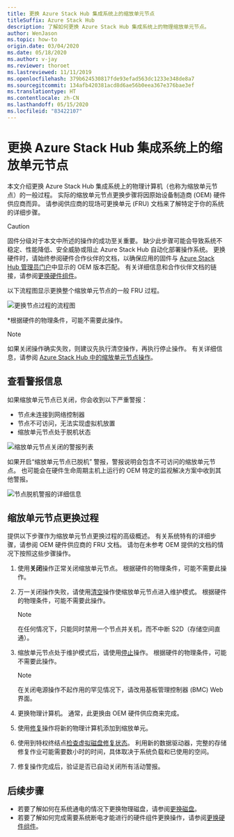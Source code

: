 ```yaml
---
title: 更换 Azure Stack Hub 集成系统上的缩放单元节点
titleSuffix: Azure Stack Hub
description: 了解如何更换 Azure Stack Hub 集成系统上的物理缩放单元节点。
author: WenJason
ms.topic: how-to
origin.date: 03/04/2020
ms.date: 05/18/2020
ms.author: v-jay
ms.reviewer: thoroet
ms.lastreviewed: 11/11/2019
ms.openlocfilehash: 379b624530817fde93efad563dc1233e348de8a7
ms.sourcegitcommit: 134afb420381acd8d6ae56b0eea367e376bae3ef
ms.translationtype: HT
ms.contentlocale: zh-CN
ms.lasthandoff: 05/15/2020
ms.locfileid: "83422107"
---
```

# <a name="replace-a-scale-unit-node-on-an-azure-stack-hub-integrated-system"></a>更换 Azure Stack Hub 集成系统上的缩放单元节点

本文介绍更换 Azure Stack Hub 集成系统上的物理计算机（也称为缩放单元节点）的一般过程。 实际的缩放单元节点更换步骤将因原始设备制造商 (OEM) 硬件供应商而异。 请参阅供应商的现场可更换单元 (FRU) 文档来了解特定于你的系统的详细步骤。

> [!CAUTION]  
> 固件分级对于本文中所述的操作的成功至关重要。 缺少此步骤可能会导致系统不稳定、性能降低、安全威胁或阻止 Azure Stack Hub 自动化部署操作系统。 更换硬件时，请始终参阅硬件合作伙伴的文档，以确保应用的固件与 [Azure Stack Hub 管理员门户](azure-stack-updates.md)中显示的 OEM 版本匹配。 有关详细信息和合作伙伴文档的链接，请参阅[更换硬件组件](azure-stack-replace-component.md)。

以下流程图显示更换整个缩放单元节点的一般 FRU 过程。

![更换节点过程的流程图](media/azure-stack-replace-node/replacenodeflow.png)

*根据硬件的物理条件，可能不需要此操作。

> [!Note]  
> 如果关闭操作确实失败，则建议先执行清空操作，再执行停止操作。 有关详细信息，请参阅 [Azure Stack Hub 中的缩放单元节点操作](/azure-stack/operator/azure-stack-node-actions)。

## <a name="review-alert-information"></a>查看警报信息

如果缩放单元节点已关闭，你会收到以下严重警报：

- 节点未连接到网络控制器
- 节点不可访问，无法实现虚拟机放置
- 缩放单元节点处于脱机状态

![缩放单元节点关闭的警报列表](media/azure-stack-replace-node/nodedownalerts.png)

如果开启“缩放单元节点已脱机”  警报，警报说明会包含不可访问的缩放单元节点。 也可能会在硬件生命周期主机上运行的 OEM 特定的监视解决方案中收到其他警报。

![节点脱机警报的详细信息](media/azure-stack-replace-node/nodeoffline.png)

## <a name="scale-unit-node-replacement-process"></a>缩放单元节点更换过程

提供以下步骤作为缩放单元节点更换过程的高级概述。 有关系统特有的详细步骤，请参阅 OEM 硬件供应商的 FRU 文档。 请勿在未参考 OEM 提供的文档的情况下按照这些步骤操作。

1. 使用**关闭**操作正常关闭缩放单元节点。 根据硬件的物理条件，可能不需要此操作。

2. 万一关闭操作失败，请使用[清空](azure-stack-node-actions.md#drain)操作使缩放单元节点进入维护模式。 根据硬件的物理条件，可能不需要此操作。

   > [!NOTE]  
   > 在任何情况下，只能同时禁用一个节点并关机，而不中断 S2D（存储空间直通）。

3. 缩放单元节点处于维护模式后，请使用[停止](azure-stack-node-actions.md#stop)操作。 根据硬件的物理条件，可能不需要此操作。

   > [!NOTE]  
   > 在关闭电源操作不起作用的罕见情况下，请改用基板管理控制器 (BMC) Web 界面。

4. 更换物理计算机。 通常，此更换由 OEM 硬件供应商来完成。
5. 使用[修复](azure-stack-node-actions.md#repair)操作将新的物理计算机添加到缩放单元。
6. 使用到特权终结点[检查虚拟磁盘修复状态](azure-stack-replace-disk.md#check-the-status-of-virtual-disk-repair-using-the-privileged-endpoint)。 利用新的数据驱动器，完整的存储修复作业可能需要数小时的时间，具体取决于系统负载和已使用的空间。
7. 修复操作完成后，验证是否已自动关闭所有活动警报。

## <a name="next-steps"></a>后续步骤

- 若要了解如何在系统通电的情况下更换物理磁盘，请参阅[更换磁盘](azure-stack-replace-disk.md)。 
- 若要了解如何完成需要系统断电才能进行的硬件组件更换操作，请参阅[更换硬件组件](azure-stack-replace-component.md)。
